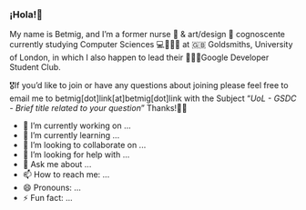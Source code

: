 ### ¡Hola!👋
My name is Betmig, and I’m a former nurse 🏥 & art/design 🎨 cognoscente currently studying Computer Sciences 💻👩🏽‍🔬 at 🇬🇧 Goldsmiths, University of London, in which I also happen to lead their 🧑🏽‍🔬Google Developer Student Club.

  🎖If you’d like to join or have any questions about joining
  please feel free to email me to betmig[dot]link[at]betmig[dot]link
  with the Subject “*UoL - GSDC - Brief title related to your question*”
  Thanks!💋🌸

- 🔭 I’m currently working on ...
- 🌱 I’m currently learning ...
- 👯 I’m looking to collaborate on ...
- 🤔 I’m looking for help with ...
- 💬 Ask me about ...
- 📫 How to reach me: ...
- 😄 Pronouns: ...
- ⚡ Fun fact: ...

<!--
**betmig/betmig** is a ✨ _special_ ✨ repository because its `README.md` (this file) appears on your GitHub profile.

Here are some ideas to get you started:

- 🔭 I’m currently working on ...
- 🌱 I’m currently learning ...
- 👯 I’m looking to collaborate on ...
- 🤔 I’m looking for help with ...
- 💬 Ask me about ...
- 📫 How to reach me: ...
- 😄 Pronouns: ...
- ⚡ Fun fact: ...
-->

